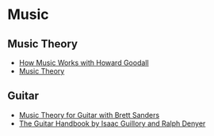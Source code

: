 # Music
## Music Theory
  * [How Music Works with Howard Goodall](www.youtube.com/watch?v=PnbOWi6f_IM&list=PLC93AAAF9FBD76358)
  * [Music Theory](musictheory.net)

## Guitar
  * [Music Theory for Guitar with Brett Sanders](www.youtube.com/watch?v=Mp8c2pvB0W8&list=PL837E441F8EA7C109)
  * [The Guitar Handbook by Isaac Guillory and Ralph Denyer](www.amazon.com/The-Guitar-Handbook-Ralph-Denyer/dp/0679742751)
